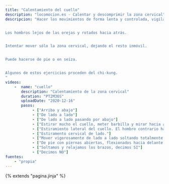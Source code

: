 ```yaml
---
title: "Calentamiento del cuello"
description: "locomocion.es - Calentar y descomprimir la zona cervical"
descripcion: "Hacer los movimientos de forma lenta y controlada, vigilar que no haya dolores raros en las vértebras.


Los hombros lejos de las orejas y rotados hacia atrás.


Intentar mover sólo la zona cervical, dejando el resto inmóvil.


Puede hacerse de pie o en seiza.


Algunos de estos ejercicios proceden del chi-kung.
"
videos: 
    -  name: "cuello"
       description: "Calentamiento de la zona cervical"
       duration: "PT2M36S"
       uploadDate: "2020-12-16"
       pasos:
            - ["Arriba y abajo"]
            - ["De lado a lado"]
            - ["De lado a lado pasando por abajo"]
            - ["Estirar mucho el cuello, meter barbilla y mirar hacia atrás y por arriba (por encima del hombro). Como si quisiéramos mirar la Luna."]
            - ["Estiramiento lateral del cuello. El hombro contrario hace una leve fuerza hacia abajo."]
            - ["Estiramento cervical de lado."]
            - ["Mover vigorosamente de lado a lado soltando totalmente los músculos de la cara y la mandíbula."]
            - ["De pie con piernas abiertas, flexionados hacia delante, nos cogemos la nuca con las manos cruzadas y estiramos la parte de atrás del cuello."]
            - ["Soltamos y relajamos los brazos, decimos SI"]
            - ["Decimos NO"]
fuentes:
    - "propia"
---
```

{% extends "pagina.jinja" %}